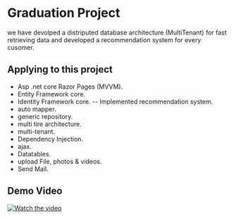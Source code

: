 # Graduation Project
we have devolped a distriputed database architecture (MultiTenant) for fast retrieving data and developed a recommendation system for every cusomer.

 ## Applying to this project

 - Asp .net core Razor Pages (MVVM).
- Entity Framework core.
- Identity Framework core.
-- Implemented recommendation system.
- auto mapper.
- generic repository.
- multi tire architecture.
- multi-tenant.
- Dependency Injection.
- ajax.
- Datatables.
- upload File, photos & videos.
- Send Mail.

## Demo Video

[![Watch the video](https://www.pngkey.com/png/detail/43-438998_youtube-play-button-png-download-image-youtube-png.png)](https://www.linkedin.com/posts/peter-ezzat-zakher_graduationproject-multitenant-recommendersystems-activity-6949770995800903680-1aQj?utm_source=share&utm_medium=member_desktop)
